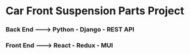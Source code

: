 # Car Front Suspension Parts Project

### Back End ---> Python - Django - REST API

### Front End ---> React - Redux - MUI
